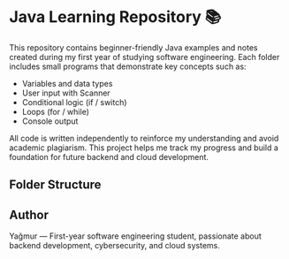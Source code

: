# Java Learning Repository 📚

This repository contains beginner-friendly Java examples and notes created during my first year of studying software engineering. Each folder includes small programs that demonstrate key concepts such as:

- Variables and data types
- User input with Scanner
- Conditional logic (if / switch)
- Loops (for / while)
- Console output

All code is written independently to reinforce my understanding and avoid academic plagiarism. This project helps me track my progress and build a foundation for future backend and cloud development.

## Folder Structure

## Author

Yağmur — First-year software engineering student, passionate about backend development, cybersecurity, and cloud systems.
